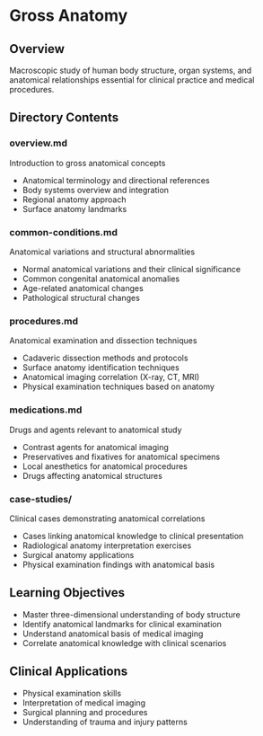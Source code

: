 # Gross Anatomy

## Overview
Macroscopic study of human body structure, organ systems, and anatomical relationships essential for clinical practice and medical procedures.

## Directory Contents

### overview.md
Introduction to gross anatomical concepts
- Anatomical terminology and directional references
- Body systems overview and integration
- Regional anatomy approach
- Surface anatomy landmarks

### common-conditions.md
Anatomical variations and structural abnormalities
- Normal anatomical variations and their clinical significance
- Common congenital anatomical anomalies
- Age-related anatomical changes
- Pathological structural changes

### procedures.md
Anatomical examination and dissection techniques
- Cadaveric dissection methods and protocols
- Surface anatomy identification techniques
- Anatomical imaging correlation (X-ray, CT, MRI)
- Physical examination techniques based on anatomy

### medications.md
Drugs and agents relevant to anatomical study
- Contrast agents for anatomical imaging
- Preservatives and fixatives for anatomical specimens
- Local anesthetics for anatomical procedures
- Drugs affecting anatomical structures

### case-studies/
Clinical cases demonstrating anatomical correlations
- Cases linking anatomical knowledge to clinical presentation
- Radiological anatomy interpretation exercises
- Surgical anatomy applications
- Physical examination findings with anatomical basis

## Learning Objectives
- Master three-dimensional understanding of body structure
- Identify anatomical landmarks for clinical examination
- Understand anatomical basis of medical imaging
- Correlate anatomical knowledge with clinical scenarios

## Clinical Applications
- Physical examination skills
- Interpretation of medical imaging
- Surgical planning and procedures
- Understanding of trauma and injury patterns